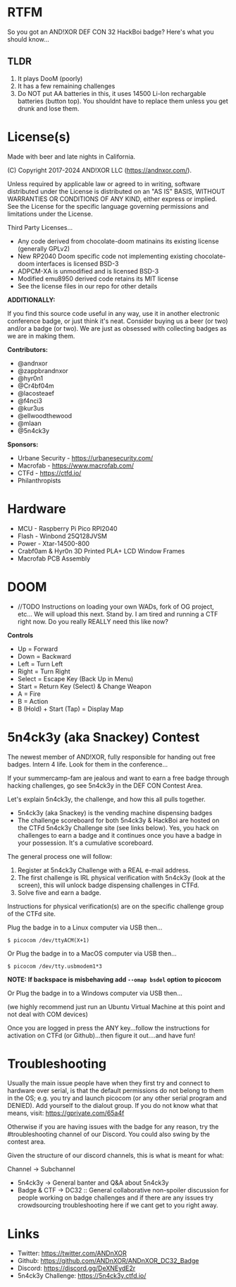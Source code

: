 # RTFM #

So you got an AND!XOR DEF CON 32 HackBoi badge? Here's what you should know...

## TLDR ##

1. It plays DooM (poorly)
2. It has a few remaining challenges 
3. Do NOT put AA batteries in this, it uses 14500 Li-Ion rechargable batteries (button top). You shouldnt have to replace them unless you get drunk and lose them.

# License(s) #

Made with beer and late nights in California.

(C) Copyright 2017-2024 AND!XOR LLC (https://andnxor.com/).

Unless required by applicable law or agreed to in writing, software
distributed under the License is distributed on an "AS IS" BASIS,
WITHOUT WARRANTIES OR CONDITIONS OF ANY KIND, either express or implied.
See the License for the specific language governing permissions and
limitations under the License.

Third Party Licenses...

* Any code derived from chocolate-doom matinains its existing license (generally GPLv2)
* New RP2040 Doom specific code not implementing existing chocolate-doom interfaces is licensed BSD-3
* ADPCM-XA is unmodified and is licensed BSD-3
* Modified emu8950 derived code retains its MIT license
* See the license files in our repo for other details

**ADDITIONALLY:**

If you find this source code useful in any way, use it in another electronic
conference badge, or just think it's neat. Consider buying us a beer
(or two) and/or a badge (or two). We are just as obsessed with collecting
badges as we are in making them.

**Contributors:**

* @andnxor
* @zappbrandnxor
* @hyr0n1
* @Cr4bf04m
* @lacosteaef
* @f4nci3
* @kur3us
* @ellwoodthewood
* @mlaan
* @5n4ck3y

**Sponsors:**
* Urbane Security - https://urbanesecurity.com/
* Macrofab - https://www.macrofab.com/
* CTFd - https://ctfd.io/
* Philanthropists

# Hardware #
* MCU - Raspberry Pi Pico RPI2040
* Flash - Winbond 25Q128JVSM
* Power - Xtar-14500-800
* Crabf0am & Hyr0n 3D Printed PLA+ LCD Window Frames  
* Macrofab PCB Assembly


# DOOM #

* //TODO Instructions on loading your own WADs, fork of OG project, etc... We will upload this next. Stand by. I am tired and running a CTF right now. Do you really REALLY need this like now?

**Controls**

* Up = Forward
* Down = Backward
* Left = Turn Left
* Right = Turn Right
* Select = Escape Key (Back Up in Menu)
* Start = Return Key (Select) & Change Weapon
* A = Fire
* B = Action
* B (Hold) + Start (Tap) = Display Map


# 5n4ck3y (aka Snackey) Contest #

The newest member of AND!XOR, fully responsible for handing out free badges. Intern 4 life. Look for them in the conference... 

If your summercamp-fam are jealous and want to earn a free badge through hacking challenges, go see 5n4ck3y in the DEF CON Contest Area.

Let's explain 5n4ck3y, the challenge, and how this all pulls together. 
* 5n4ck3y (aka Snackey) is the vending machine dispensing badges
* The challenge scoreboard for both 5n4ck3y & HackBoi are hosted on the CTFd 5n4ck3y Challenge site (see links below). Yes, you hack on challenges to earn a badge and it continues once you have a badge in your possession. It's a cumulative scoreboard.

The general process one will follow:

1. Register at 5n4ck3y Challenge with a REAL e-mail address.
2. The first challenge is IRL physical verification with 5n4ck3y (look at the screen), this will unlock badge dispensing challenges in CTFd.
3. Solve five and earn a badge.

Instructions for physical verification(s) are on the specific challenge group of the CTFd site.

Plug the badge in to a Linux computer via USB then...
```
$ picocom /dev/ttyACM(X+1)
```

Or Plug the badge in to a MacOS computer via USB then...
```
$ picocom /dev/tty.usbmodem1*3
```

**NOTE: If backspace is misbehaving add `--omap bsdel` option to picocom**

Or Plug the badge in to a Windows computer via USB then...

(we highly recommend just run an Ubuntu Virtual Machine at this point and not deal with COM devices)

Once you are logged in press the ANY key...follow the instructions for activation on CTFd (or Github)...then figure it out....and have fun!

# Troubleshooting #
Usually the main issue people have when they first try and connect to hardware over serial, is that the default permissions do not belong to them in the OS; e.g. you try and launch picocom (or any other serial program and DENIED). Add yourself to the dialout group. If you do not know what that means, visit: https://gprivate.com/65a4f

Otherwise if you are having issues with the badge for any reason, try the #troubleshooting channel of our Discord. You could also swing by the contest area.

Given the structure of our discord channels, this is what is meant for what:

Channel -> Subchannel
* 5n4ck3y -> General banter and Q&A about 5n4ck3y
* Badge & CTF -> DC32 :: General collaborative non-spoiler discussion for people working on badge challenges and if there are any issues try crowdsourcing troubleshooting here if we cant get to you right away.

# Links #
* Twitter: https://twitter.com/ANDnXOR
* Github: https://github.com/ANDnXOR/ANDnXOR_DC32_Badge
* Discord: https://discord.gg/DeXNEydE2r
* 5n4ck3y Challenge: https://5n4ck3y.ctfd.io/
